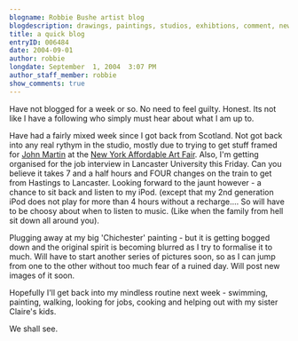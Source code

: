 ```yaml
---
blogname: Robbie Bushe artist blog
blogdescription: drawings, paintings, studios, exhibtions, comment, news as they happen to Robbie Bushe
title: a quick blog
entryID: 006484
date: 2004-09-01
author: robbie
longdate: September  1, 2004  3:07 PM
author_staff_member: robbie
show_comments: true
---
```


<p>Have not blogged for a week or so. No need to feel guilty. Honest. Its not like I have a following who simply must hear about what I am up to.</p>

<p>Have had a fairly mixed week since I got back from Scotland. Not got back into any real rythym in the studio, mostly due to trying to get stuff framed for <a href="http://www.jmlondon.com/">John Martin</a> at the <a href="http://www.aafnyc.com/">New York Affordable Art Fair</a>. Also, I'm  getting organised for the job interview in Lancaster University this Friday. Can you believe it takes 7 and a half hours and <span class="caps">FOUR </span>changes on the train to get from Hastings to Lancaster. Looking forward to the jaunt however - a chance to sit back and listen to my iPod. (except that my 2nd generation iPod does not play for more than 4 hours without a recharge.... So will have to be choosy about when to listen to music. (Like when the family from hell sit down all around you). </p>

<p>Plugging away at my big 'Chichester' painting - but it is getting bogged down and the original spirit is becoming blurred as I try to formalise it to much. Will have to start another series of pictures soon, so as I can jump from one to the other without too much fear of a ruined day. Will post new images of it soon.</p>

<p>Hopefully I'll get back into my mindless routine next week - swimming, painting, walking, looking for jobs, cooking and helping out with my sister Claire's kids.</p>

<p>We shall see.</p>